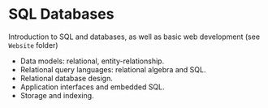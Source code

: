 # SQL Databases
Introduction to SQL and databases, as well as basic web development (see `Website` folder)
- Data models: relational, entity-relationship. 
- Relational query languages: relational algebra and SQL. 
- Relational database design. 
- Application interfaces and embedded SQL. 
- Storage and indexing.
